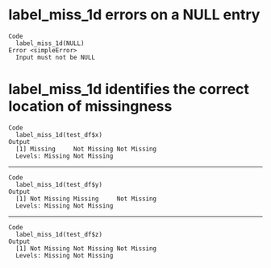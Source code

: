 # label_miss_1d errors on a NULL entry

    Code
      label_miss_1d(NULL)
    Error <simpleError>
      Input must not be NULL

# label_miss_1d identifies the correct location of missingness

    Code
      label_miss_1d(test_df$x)
    Output
      [1] Missing     Not Missing Not Missing
      Levels: Missing Not Missing

---

    Code
      label_miss_1d(test_df$y)
    Output
      [1] Not Missing Missing     Not Missing
      Levels: Missing Not Missing

---

    Code
      label_miss_1d(test_df$z)
    Output
      [1] Not Missing Not Missing Not Missing
      Levels: Missing Not Missing

